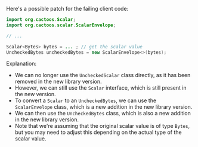 Here's a possible patch for the failing client code:
```java
import org.cactoos.Scalar;
import org.cactoos.scalar.ScalarEnvelope;

// ...

Scalar<Bytes> bytes = ... ; // get the scalar value
UncheckedBytes uncheckedBytes = new ScalarEnvelope<>(bytes);
```
Explanation:
- We can no longer use the `UncheckedScalar` class directly, as it has been removed in the new library version.
- However, we can still use the `Scalar` interface, which is still present in the new version.
- To convert a `Scalar` to an `UncheckedBytes`, we can use the `ScalarEnvelope` class, which is a new addition in the new library version.
- We can then use the `UncheckedBytes` class, which is also a new addition in the new library version.
- Note that we're assuming that the original scalar value is of type `Bytes`, but you may need to adjust this depending on the actual type of the scalar value.